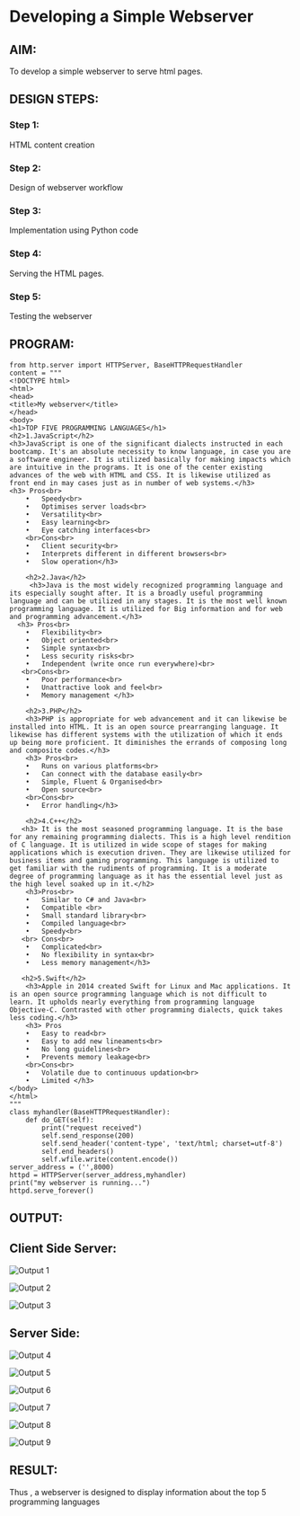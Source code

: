 # Developing a Simple Webserver
## AIM:
To develop a simple webserver to serve html pages.

## DESIGN STEPS:
### Step 1: 
HTML content creation
### Step 2:
Design of webserver workflow
### Step 3:
Implementation using Python code
### Step 4:
Serving the HTML pages.
### Step 5:
Testing the webserver

## PROGRAM:
~~~
from http.server import HTTPServer, BaseHTTPRequestHandler
content = """
<!DOCTYPE html>
<html>
<head>
<title>My webserver</title>
</head>
<body>
<h1>TOP FIVE PROGRAMMING LANGUAGES</h1>
<h2>1.JavaScript</h2>
<h3>JavaScript is one of the significant dialects instructed in each bootcamp. It's an absolute necessity to know language, in case you are a software engineer. It is utilized basically for making impacts which are intuitive in the programs. It is one of the center existing advances of the web with HTML and CSS. It is likewise utilized as front end in may cases just as in number of web systems.</h3>
<h3> Pros<br>
    •	Speedy<br>
    •	Optimises server loads<br>
    •	Versatility<br>
    •	Easy learning<br>
    •	Eye catching interfaces<br>
    <br>Cons<br>
    •	Client security<br>
    •	Interprets different in different browsers<br>
    •	Slow operation</h3>

    <h2>2.Java</h2>
     <h3>Java is the most widely recognized programming language and its especially sought after. It is a broadly useful programming language and can be utilized in any stages. It is the most well known programming language. It is utilized for Big information and for web and programming advancement.</h3>
  <h3> Pros<br>
    •	Flexibility<br>
    •	Object oriented<br>
    •	Simple syntax<br>
    •	Less security risks<br>
    •	Independent (write once run everywhere)<br>
   <br>Cons<br>
    •	Poor performance<br>
    •	Unattractive look and feel<br>
    •	Memory management </h3>

    <h2>3.PHP</h2>
    <h3>PHP is appropriate for web advancement and it can likewise be installed into HTML. It is an open source prearranging language. It likewise has different systems with the utilization of which it ends up being more proficient. It diminishes the errands of composing long and composite codes.</h3>   
    <h3> Pros<br>
    •	Runs on various platforms<br>
    •	Can connect with the database easily<br>
    •	Simple, Fluent & Organised<br>
    •	Open source<br>
    <br>Cons<br>
    •	Error handling</h3>

    <h2>4.C++</h2>
   <h3> It is the most seasoned programming language. It is the base for any remaining programming dialects. This is a high level rendition of C language. It is utilized in wide scope of stages for making applications which is execution driven. They are likewise utilized for business items and gaming programming. This language is utilized to get familiar with the rudiments of programming. It is a moderate degree of programming language as it has the essential level just as the high level soaked up in it.</h2>
    <h3>Pros<br>
    •	Similar to C# and Java<br>
    •	Compatible <br>
    •	Small standard library<br>
    •	Compiled language<br>
    •	Speedy<br>
   <br> Cons<br>
    •	Complicated<br>
    •	No flexibility in syntax<br>
    •	Less memory management</h3>

   <h2>5.Swift</h2>
    <h3>Apple in 2014 created Swift for Linux and Mac applications. It is an open source programming language which is not difficult to learn. It upholds nearly everything from programming language Objective-C. Contrasted with other programming dialects, quick takes less coding.</h3>    
    <h3> Pros
    •	Easy to read<br>
    •	Easy to add new lineaments<br>
    •	No long guidelines<br>
    •	Prevents memory leakage<br>
    <br>Cons<br>
    •	Volatile due to continuous updation<br>
    •	Limited </h3>
</body>
</html>
"""
class myhandler(BaseHTTPRequestHandler):
    def do_GET(self):
        print("request received")
        self.send_response(200)
        self.send_header('content-type', 'text/html; charset=utf-8')
        self.end_headers()
        self.wfile.write(content.encode())
server_address = ('',8000)
httpd = HTTPServer(server_address,myhandler)
print("my webserver is running...")
httpd.serve_forever()
~~~
## OUTPUT:

## Client Side Server:
 
![Output 1](CSS1.png)

![Output 2](CSS2.png)

![Output 3](CSS3.png)

## Server Side:

![Output 4](BSS1.png)

![Output 5](BSS2.png)

![Output 6](BSS3.png)

![Output 7](BSS4.png)

![Output 8](BSS5.png)

![Output 9](BSS6.png)



## RESULT:
Thus , a webserver is designed to display information about the top 5 programming languages